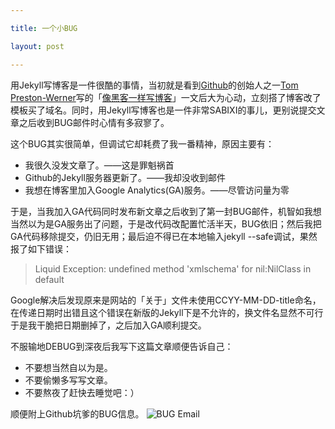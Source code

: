 ```yaml
---

title: 一个小BUG

layout: post

---
```

用Jekyll写博客是一件很酷的事情，当初就是看到[Github][1]的创始人之一[Tom Preston-Werner][2]写的「[像黑客一样写博客][3]」一文后大为心动，立刻搭了博客改了模板买了域名。同时，用Jekyll写博客也是一件非常SABIXI的事儿，更别说提交文章之后收到BUG邮件时心情有多寂寥了。

这个BUG其实很简单，但调试它却耗费了我一番精神，原因主要有：

* 我很久没发文章了。——这是罪魁祸首
* Github的Jekyll服务器更新了。——我却没收到邮件
* 我想在博客里加入Google Analytics(GA)服务。——尽管访问量为零

于是，当我加入GA代码同时发布新文章之后收到了第一封BUG邮件，机智如我想当然以为是GA服务出了问题，于是改代码改配置忙活半天，BUG依旧；然后我把GA代码移除提交，仍旧无用；最后迫不得已在本地输入jekyll --safe调试，果然报了如下错误：

>Liquid Exception: undefined method 'xmlschema' for nil:NilClass in default

Google解决后发现原来是网站的「关于」文件未使用CCYY-MM-DD-title命名，在传递日期时出错且这个错误在新版的Jekyll下是不允许的，换文件名显然不可行于是我干脆把日期删掉了，之后加入GA顺利提交。

不服输地DEBUG到深夜后我写下这篇文章顺便告诉自己：

* 不要想当然自以为是。
* 不要偷懒多写写文章。
* 不要熬夜了赶快去睡觉吧：）

顺便附上Github坑爹的BUG信息。
![BUG Email][4]

[1]:http://github.com
[2]:http://tom.preston-werner.com/
[3]:http://tom.preston-werner.com/2008/11/17/blogging-like-a-hacker.html
[4]:http://i.imgur.com/dlD2Ox3.png